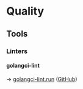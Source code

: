 # Quality

## Tools

### Linters

#### golangci-lint

→ [golangci-lint.run](https://golangci-lint.run/) ([GitHub](https://github.com/golangci/golangci-lint))
